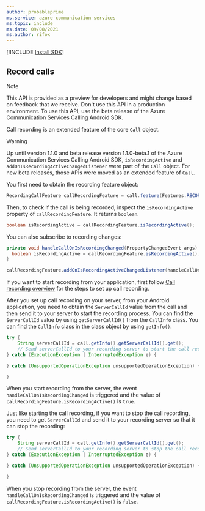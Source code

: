 ```yaml
---
author: probableprime
ms.service: azure-communication-services
ms.topic: include
ms.date: 09/08/2021
ms.author: rifox
---
```

[!INCLUDE [Install SDK](../install-sdk/install-sdk-android.md)]

## Record calls

> [!NOTE]
> This API is provided as a preview for developers and might change based on feedback that we receive. Don't use this API in a production environment. To use this API, use the beta release of the Azure Communication Services Calling Android SDK.

Call recording is an extended feature of the core `Call` object.

> [!WARNING]
> Up until version 1.1.0 and beta release version 1.1.0-beta.1 of the Azure Communication Services Calling Android SDK, `isRecordingActive` and `addOnIsRecordingActiveChangedListener` were part of the `Call` object. For new beta releases, those APIs were moved as an extended feature of `Call`.

You first need to obtain the recording feature object:

```java
RecordingCallFeature callRecordingFeature = call.feature(Features.RECORDING);
```

Then, to check if the call is being recorded, inspect the `isRecordingActive` property of `callRecordingFeature`. It returns `boolean`.

```java
boolean isRecordingActive = callRecordingFeature.isRecordingActive();
```

You can also subscribe to recording changes:

```java
private void handleCallOnIsRecordingChanged(PropertyChangedEvent args) {
  boolean isRecordingActive = callRecordingFeature.isRecordingActive();
}

callRecordingFeature.addOnIsRecordingActiveChangedListener(handleCallOnIsRecordingChanged);
```

If you want to start recording from your application, first follow [Call recording overview](../../../../concepts/voice-video-calling/call-recording.md) for the steps to set up call recording.

After you set up call recording on your server, from your Android application, you need to obtain the `ServerCallId` value from the call and then send it to your server to start the recording process. You can find the `ServerCallId` value by using `getServerCallId()` from the `CallInfo` class. You can find the `CallInfo` class in the class object by using `getInfo()`.

```java
try {
    String serverCallId = call.getInfo().getServerCallId().get();
    // Send serverCallId to your recording server to start the call recording.
} catch (ExecutionException | InterruptedException e) {

} catch (UnsupportedOperationException unsupportedOperationException) {

}
```

When you start recording from the server, the event `handleCallOnIsRecordingChanged` is triggered and the value of `callRecordingFeature.isRecordingActive()` is `true`.

Just like starting the call recording, if you want to stop the call recording, you need to get `ServerCallId` and send it to your recording server so that it can stop the recording:

```java
try {
    String serverCallId = call.getInfo().getServerCallId().get();
    // Send serverCallId to your recording server to stop the call recording.
} catch (ExecutionException | InterruptedException e) {

} catch (UnsupportedOperationException unsupportedOperationException) {

}
```

When you stop recording from the server, the event `handleCallOnIsRecordingChanged` is triggered and the value of `callRecordingFeature.isRecordingActive()` is `false`.
